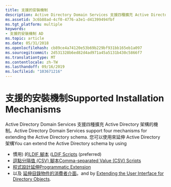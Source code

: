 ```yaml
---
title: 支援的安裝機制
description: Active Directory Domain Services 支援四種擴充 Active Directory 架構的機制。
ms.assetid: 3c6b88ad-4cf0-4776-a3e1-d41399494fbf
ms.tgt_platform: multiple
keywords:
- 支援的安裝機制 AD
ms.topic: article
ms.date: 05/31/2018
ms.openlocfilehash: cb89ce4a74120e53b69b229bf931bb165eb1a097
ms.sourcegitcommit: 2d531328b6ed82d4ad971a45a5131b430c5866f7
ms.translationtype: MT
ms.contentlocale: zh-TW
ms.lasthandoff: 09/16/2019
ms.locfileid: "103671216"
---
```

# <a name="supported-installation-mechanisms"></a><span data-ttu-id="a9a8a-104">支援的安裝機制</span><span class="sxs-lookup"><span data-stu-id="a9a8a-104">Supported Installation Mechanisms</span></span>

<span data-ttu-id="a9a8a-105">Active Directory Domain Services 支援四種擴充 Active Directory 架構的機制。</span><span class="sxs-lookup"><span data-stu-id="a9a8a-105">Active Directory Domain Services support four mechanisms for extending the Active Directory schema.</span></span> <span data-ttu-id="a9a8a-106">您可以使用來延伸 Active Directory 架構</span><span class="sxs-lookup"><span data-stu-id="a9a8a-106">You can extend the Active Directory schema by using</span></span>

-   <span data-ttu-id="a9a8a-107">慣用) 的[LDIF 腳本](ldif-scripts.md) (</span><span class="sxs-lookup"><span data-stu-id="a9a8a-107">[LDIF Scripts](ldif-scripts.md) (preferred)</span></span>
-   [<span data-ttu-id="a9a8a-108">逗點分隔值 (CSV) 腳本</span><span class="sxs-lookup"><span data-stu-id="a9a8a-108">Comma-separated Value (CSV) Scripts</span></span>](comma-separated-value-csv-scripts.md)
-   [<span data-ttu-id="a9a8a-109">程式設計延伸</span><span class="sxs-lookup"><span data-stu-id="a9a8a-109">Programmatic Extension</span></span>](programmatic-extension.md)
-   <span data-ttu-id="a9a8a-110">以及 [延伸目錄物件的消費者介面](extending-the-user-interface-for-directory-objects.md)。</span><span class="sxs-lookup"><span data-stu-id="a9a8a-110">and by [Extending the User Interface for Directory Objects](extending-the-user-interface-for-directory-objects.md).</span></span>

 

 




